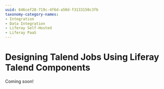 ```yaml
---
uuid: 646cef28-719c-4f6d-a50d-f3133150c3fb
taxonomy-category-names:
- Integration
- Data Integration
- Liferay Self-Hosted
- Liferay PaaS
---
```

# Designing Talend Jobs Using Liferay Talend Components

Coming soon!
